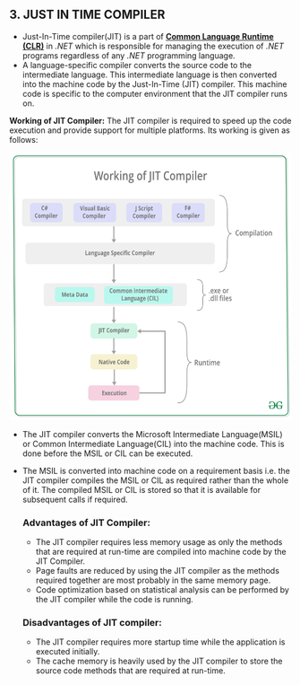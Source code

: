 ## 3. JUST IN TIME COMPILER

- Just-In-Time compiler(JIT) is a part of **[Common Language Runtime (CLR)](https://www.geeksforgeeks.org/common-language-runtime-clr-in-c-sharp/)** in *.NET* which is responsible for managing the execution of *.NET* programs regardless of any *.NET* programming language. 
- A language-specific compiler converts the source code to the intermediate language. This intermediate language is then converted into the machine code by the Just-In-Time (JIT) compiler. This machine code is specific to the computer environment that the JIT compiler runs on.

**Working of JIT Compiler:** The JIT compiler is required to speed up the code execution and provide support for multiple platforms. Its working is given as follows:

[![img](assets/Working-of-JIT-Compiler1.png)](https://media.geeksforgeeks.org/wp-content/uploads/20190410185504/Working-of-JIT-Compiler1.png)





- The JIT compiler converts the Microsoft Intermediate Language(MSIL) or Common Intermediate Language(CIL) into the machine code. This is done before the MSIL or CIL can be executed. 

- The MSIL is converted into machine code on a requirement basis i.e. the JIT compiler compiles the MSIL or CIL as required rather than the whole of it. The compiled MSIL or CIL is stored so that it is available for subsequent calls if required.

  ### Advantages of JIT Compiler:

  - The JIT compiler requires less memory usage as only the methods that are required at run-time are compiled into machine code by the JIT Compiler.
  - Page faults are reduced by using the JIT compiler as the methods required together are most probably in the same memory page.
  - Code optimization based on statistical analysis can be performed by the JIT compiler while the code is running.

  ### Disadvantages of JIT compiler:

  - The JIT compiler requires more startup time while the application is executed initially.
  - The cache memory is heavily used by the JIT compiler to store the source code methods that are required at run-time.